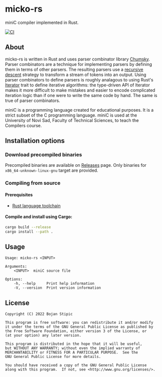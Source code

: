 # micko-rs

miniC compiler implemented in Rust.

[![CI](https://github.com/BojanStipic/micko-rs/actions/workflows/ci.yml/badge.svg)](https://github.com/BojanStipic/micko-rs/actions/workflows/ci.yml)

## About

micko-rs is written in Rust and uses parser combinator library [Chumsky](https://github.com/zesterer/chumsky).
Parser combinators are a technique for implementing parsers by defining them in
terms of other parsers.
The resulting parsers use a [recursive descent](https://en.wikipedia.org/wiki/Recursive_descent_parser)
strategy to transform a stream of tokens into an output.
Using parser combinators to define parsers is roughly analagous to using Rust's
[Iterator](https://doc.rust-lang.org/std/iter/trait.Iterator.html) trait to
define iterative algorithms: the type-driven API of Iterator makes it more
difficult to make mistakes and easier to encode complicated iteration logic
than if one were to write the same code by hand.
The same is true of parser combinators.

miniC is a programming language created for educational purposes.
It is a strict subset of the C programming language.
miniC is used at the University of Novi Sad, Faculty of Technical Sciences,
to teach the Compilers course.

## Installation options

### Download precompiled binaries

Precompiled binaries are available on [Releases](https://github.com/BojanStipic/micko-rs/releases) page.
Only binaries for `x86_64-unknown-linux-gnu` target are provided.

### Compiling from source

#### Prerequisites

* [Rust language toolchain](https://www.rust-lang.org/tools/install)

#### Compile and install using Cargo:

```bash
cargo build --release
cargo install --path .
```

## Usage

```
Usage: micko-rs <INPUT>

Arguments:
    <INPUT>  miniC source file

Options:
    -h, --help     Print help information
    -V, --version  Print version information
```

## License

    Copyright (C) 2022 Bojan Stipic

    This program is free software: you can redistribute it and/or modify
    it under the terms of the GNU General Public License as published by
    the Free Software Foundation, either version 3 of the License, or
    (at your option) any later version.

    This program is distributed in the hope that it will be useful,
    but WITHOUT ANY WARRANTY; without even the implied warranty of
    MERCHANTABILITY or FITNESS FOR A PARTICULAR PURPOSE.  See the
    GNU General Public License for more details.

    You should have received a copy of the GNU General Public License
    along with this program.  If not, see <http://www.gnu.org/licenses/>.
